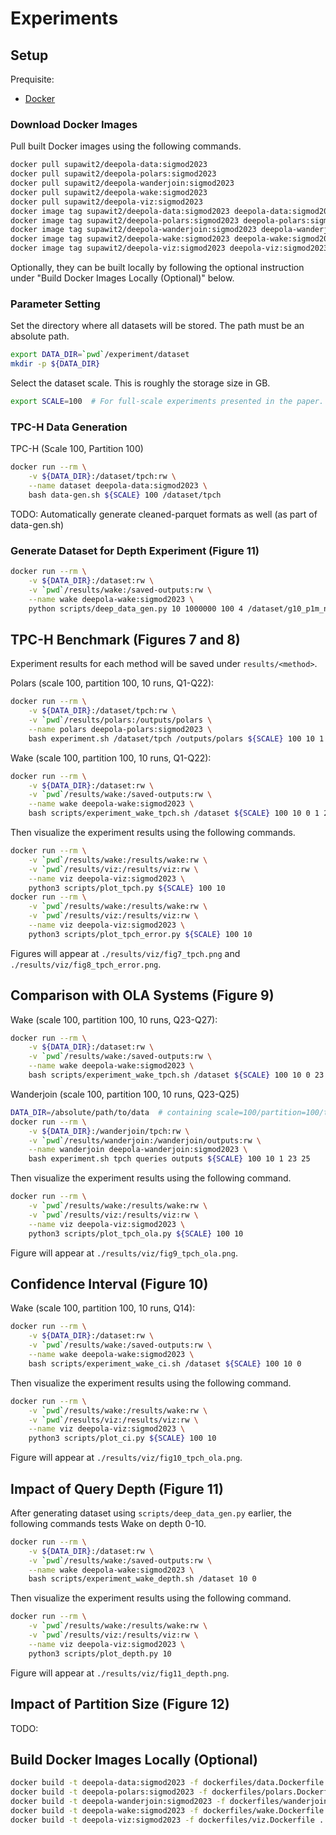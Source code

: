 # Experiments

## Setup

Prequisite:
- [Docker](https://docs.docker.com/get-docker/)

### Download Docker Images

Pull built Docker images using the following commands.
```bash
docker pull supawit2/deepola-data:sigmod2023
docker pull supawit2/deepola-polars:sigmod2023
docker pull supawit2/deepola-wanderjoin:sigmod2023
docker pull supawit2/deepola-wake:sigmod2023
docker pull supawit2/deepola-viz:sigmod2023
docker image tag supawit2/deepola-data:sigmod2023 deepola-data:sigmod2023
docker image tag supawit2/deepola-polars:sigmod2023 deepola-polars:sigmod2023
docker image tag supawit2/deepola-wanderjoin:sigmod2023 deepola-wanderjoin:sigmod2023
docker image tag supawit2/deepola-wake:sigmod2023 deepola-wake:sigmod2023
docker image tag supawit2/deepola-viz:sigmod2023 deepola-viz:sigmod2023
```

Optionally, they can be built locally by following the optional instruction under "Build Docker Images Locally (Optional)" below.

### Parameter Setting

Set the directory where all datasets will be stored. The path must be an absolute path.
```bash
export DATA_DIR=`pwd`/experiment/dataset
mkdir -p ${DATA_DIR}
```

Select the dataset scale. This is roughly the storage size in GB.
```bash
export SCALE=100  # For full-scale experiments presented in the paper.
```

### TPC-H Data Generation

TPC-H (Scale 100, Partition 100)
```bash
docker run --rm \
    -v ${DATA_DIR}:/dataset/tpch:rw \
    --name dataset deepola-data:sigmod2023 \
    bash data-gen.sh ${SCALE} 100 /dataset/tpch
```

TODO: Automatically generate cleaned-parquet formats as well (as part of data-gen.sh)

### Generate Dataset for Depth Experiment (Figure 11)

```bash
docker run --rm \
    -v ${DATA_DIR}:/dataset:rw \
    -v `pwd`/results/wake:/saved-outputs:rw \
    --name wake deepola-wake:sigmod2023 \
    python scripts/deep_data_gen.py 10 1000000 100 4 /dataset/g10_p1m_n100_c4
```

## TPC-H Benchmark (Figures 7 and 8)

Experiment results for each method will be saved under `results/<method>`.

Polars (scale 100, partition 100, 10 runs, Q1-Q22):
```bash
docker run --rm \
    -v ${DATA_DIR}:/dataset/tpch:rw \
    -v `pwd`/results/polars:/outputs/polars \
    --name polars deepola-polars:sigmod2023 \
    bash experiment.sh /dataset/tpch /outputs/polars ${SCALE} 100 10 1 1 22
```

Wake (scale 100, partition 100, 10 runs, Q1-Q22):
```bash
docker run --rm \
    -v ${DATA_DIR}:/dataset:rw \
    -v `pwd`/results/wake:/saved-outputs:rw \
    --name wake deepola-wake:sigmod2023 \
    bash scripts/experiment_wake_tpch.sh /dataset ${SCALE} 100 10 0 1 22
```

Then visualize the experiment results using the following commands.
```bash
docker run --rm \
    -v `pwd`/results/wake:/results/wake:rw \
    -v `pwd`/results/viz:/results/viz:rw \
    --name viz deepola-viz:sigmod2023 \
    python3 scripts/plot_tpch.py ${SCALE} 100 10
docker run --rm \
    -v `pwd`/results/wake:/results/wake:rw \
    -v `pwd`/results/viz:/results/viz:rw \
    --name viz deepola-viz:sigmod2023 \
    python3 scripts/plot_tpch_error.py ${SCALE} 100 10
```

Figures will appear at `./results/viz/fig7_tpch.png` and `./results/viz/fig8_tpch_error.png`.


## Comparison with OLA Systems (Figure 9)

Wake (scale 100, partition 100, 10 runs, Q23-Q27):
```bash
docker run --rm \
    -v ${DATA_DIR}:/dataset:rw \
    -v `pwd`/results/wake:/saved-outputs:rw \
    --name wake deepola-wake:sigmod2023 \
    bash scripts/experiment_wake_tpch.sh /dataset ${SCALE} 100 10 0 23 27
```

Wanderjoin (scale 100, partition 100, 10 runs, Q23-Q25)
```bash
DATA_DIR=/absolute/path/to/data  # containing scale=100/partition=100/tbl
docker run --rm \
    -v ${DATA_DIR}:/wanderjoin/tpch:rw \
    -v `pwd`/results/wanderjoin:/wanderjoin/outputs:rw \
    --name wanderjoin deepola-wanderjoin:sigmod2023 \
    bash experiment.sh tpch queries outputs ${SCALE} 100 10 1 23 25
```

Then visualize the experiment results using the following command.
```bash
docker run --rm \
    -v `pwd`/results/wake:/results/wake:rw \
    -v `pwd`/results/viz:/results/viz:rw \
    --name viz deepola-viz:sigmod2023 \
    python3 scripts/plot_tpch_ola.py ${SCALE} 100 10
```

Figure will appear at `./results/viz/fig9_tpch_ola.png`.

## Confidence Interval (Figure 10)

Wake (scale 100, partition 100, 10 runs, Q14):
```bash
docker run --rm \
    -v ${DATA_DIR}:/dataset:rw \
    -v `pwd`/results/wake:/saved-outputs:rw \
    --name wake deepola-wake:sigmod2023 \
    bash scripts/experiment_wake_ci.sh /dataset ${SCALE} 100 10 0
```

Then visualize the experiment results using the following command.
```bash
docker run --rm \
    -v `pwd`/results/wake:/results/wake:rw \
    -v `pwd`/results/viz:/results/viz:rw \
    --name viz deepola-viz:sigmod2023 \
    python3 scripts/plot_ci.py ${SCALE} 100 10
```

Figure will appear at `./results/viz/fig10_tpch_ola.png`.

## Impact of Query Depth (Figure 11)

After generating dataset using `scripts/deep_data_gen.py` earlier, the following commands tests Wake on depth 0-10.
```bash
docker run --rm \
    -v ${DATA_DIR}:/dataset:rw \
    -v `pwd`/results/wake:/saved-outputs:rw \
    --name wake deepola-wake:sigmod2023 \
    bash scripts/experiment_wake_depth.sh /dataset 10 0
```

Then visualize the experiment results using the following command.
```bash
docker run --rm \
    -v `pwd`/results/wake:/results/wake:rw \
    -v `pwd`/results/viz:/results/viz:rw \
    --name viz deepola-viz:sigmod2023 \
    python3 scripts/plot_depth.py 10
```

Figure will appear at `./results/viz/fig11_depth.png`.

## Impact of Partition Size (Figure 12)

TODO:

## Build Docker Images Locally (Optional)

```bash
docker build -t deepola-data:sigmod2023 -f dockerfiles/data.Dockerfile .
docker build -t deepola-polars:sigmod2023 -f dockerfiles/polars.Dockerfile .
docker build -t deepola-wanderjoin:sigmod2023 -f dockerfiles/wanderjoin.Dockerfile .
docker build -t deepola-wake:sigmod2023 -f dockerfiles/wake.Dockerfile .
docker build -t deepola-viz:sigmod2023 -f dockerfiles/viz.Dockerfile .
```
